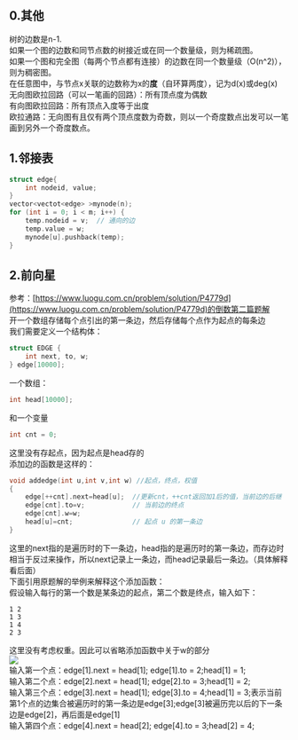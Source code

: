 ## 0.其他
树的边数是n-1.  
如果一个图的边数和同节点数的树接近或在同一个数量级，则为稀疏图。  
如果一个图和完全图（每两个节点都有连接）的边数在同一个数量级（O(n^2)），则为稠密图。  
在任意图中，与节点x关联的边数称为x的**度**（自环算两度），记为d(x)或deg(x)  
无向图欧拉回路（可以一笔画的回路）：所有顶点度为偶数  
有向图欧拉回路：所有顶点入度等于出度  
欧拉通路：无向图有且仅有两个顶点度数为奇数，则以一个奇度数点出发可以一笔画到另外一个奇度数点。  

## 1.邻接表  
```cpp
struct edge{
    int nodeid, value;
}
vector<vectot<edge> >mynode(n);
for (int i = 0; i < m; i++) {
    temp.nodeid = v;  // 通向的边
    temp.value = w;
    mynode[u].pushback(temp);
}
```  
## 2.前向星  
参考：[https://www.luogu.com.cn/problem/solution/P4779d](https://www.luogu.com.cn/problem/solution/P4779d)的倒数第二篇题解  
开一个数组存储每个点引出的第一条边，然后存储每个点作为起点的每条边  
我们需要定义一个结构体：  
```cpp
struct EDGE {
    int next, to, w;
} edge[10000];
```  
一个数组：  
```cpp
int head[10000];
```  
和一个变量  
```cpp
int cnt = 0;
```  
这里没有存起点，因为起点是head存的  
添加边的函数是这样的：  
```cpp
void addedge(int u,int v,int w) //起点，终点，权值 
{
    edge[++cnt].next=head[u];  //更新cnt，++cnt返回加1后的值，当前边的后继  
    edge[cnt].to=v;            // 当前边的终点
    edge[cnt].w=w;
    head[u]=cnt;               // 起点 u 的第一条边
}
```  
这里的next指的是遍历时的下一条边，head指的是遍历时的第一条边，而存边时相当于反过来操作，所以next记录上一条边，而head记录最后一条边。（具体解释看后面）  
下面引用原题解的举例来解释这个添加函数：  
假设输入每行的第一个数是某条边的起点，第二个数是终点，输入如下：  
```
1 2
1 3
1 4
2 3
```  
这里没有考虑权重。因此可以省略添加函数中关于w的部分  
![](https://cdn.luogu.com.cn/upload/pic/43957.png)  
输入第一个点：edge[1].next = head[1]; edge[1].to = 2;head[1] = 1;   
输入第二个点：edge[2].next = head[1]; edge[2].to = 3;head[1] = 2;  
输入第三个点：edge[3].next = head[1]; edge[3].to = 4;head[1] = 3;表示当前第1个点的边集合被遍历时的第一条边是edge[3];edge[3]被遍历完以后的下一条边是edge[2]，再后面是edge[1]    
输入第四个点：edge[4].next = head[2]; edge[4].to = 3;head[2] = 4;  
